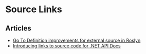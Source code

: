 # Source Links

## Articles
- [Go To Definition improvements for external source in Roslyn](https://devblogs.microsoft.com/dotnet/go-to-definition-improvements-for-external-source-in-roslyn/)
- [Introducing links to source code for .NET API Docs](https://devblogs.microsoft.com/dotnet/dotnet-docs-link-to-source-code/)
